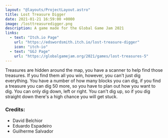 ```yaml
---
layout: "@layouts/ProjectLayout.astro"
title: Lost Treasure Digger
date: 2021-01-21 16:59:00 +0000
image: /losttreasuredigger.png
description: A game made for the Global Game Jam 2021
links:
  - text: "Itch.io Page"
    url: "https://edswordsmith.itch.io/lost-treasure-digger"
    icon: "itch-io"
  - text: "GGJ Page"
    url: "https://globalgamejam.org/2021/games/lost-treasures-5"
---
```


<!--
---
header:
  image: /assets/images/losttreasuredigger.png
  teaser: /assets/images/losttreasuredigger.png
sidebar:
  - title: "Role"
    text: "Main Programmer"
  - title: "Itch.io Page"
    text: "[Lost Treasure Digger](https://edswordsmith.itch.io/lost-treasure-digger)"
  - title: "GGJ Page"
    text: "[GGJ Submission](https://globalgamejam.org/2021/games/lost-treasures-5)"
---
-->
Treasures are hidden around the map, you have a scanner to help find those treasures. If you find them all you win, however, you can't just dig everything. You have a number of how many blocks you can dig, if you find a treasure you can dig 50 more, so you have to plan out how you want to dig. You can only dig down, left or right. You can't dig up, so if you dig straight down there's a high chance you will get stuck.

### Credits:
- David Belchior
- Eduardo Espadeiro
- Guilherme Salvador
